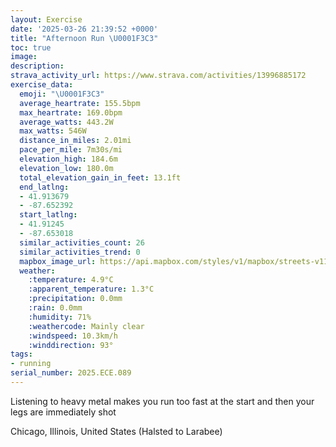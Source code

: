 ```yaml
---
layout: Exercise
date: '2025-03-26 21:39:52 +0000'
title: "Afternoon Run \U0001F3C3"
toc: true
image:
description:
strava_activity_url: https://www.strava.com/activities/13996885172
exercise_data:
  emoji: "\U0001F3C3"
  average_heartrate: 155.5bpm
  max_heartrate: 169.0bpm
  average_watts: 443.2W
  max_watts: 546W
  distance_in_miles: 2.01mi
  pace_per_mile: 7m30s/mi
  elevation_high: 184.6m
  elevation_low: 180.0m
  total_elevation_gain_in_feet: 13.1ft
  end_latlng:
  - 41.913679
  - -87.652392
  start_latlng:
  - 41.91245
  - -87.653018
  similar_activities_count: 26
  similar_activities_trend: 0
  mapbox_image_url: https://api.mapbox.com/styles/v1/mapbox/streets-v11/static/path-5+787af2-1.0(%7Dgy~F~k~uOD%7D%40%3Fq%40CQ%3FcEEm%40AcAB%5D%3FgACYGEO%3FCCMc%40HcADw%40%3FmAEsBCU%3FmAEQ%40yGDqBDQASI_BCEEAaBFEAAMBq%40%40aBEgABiBG%7DA%3FaBImEBq%40My%40Ay%40Kc%40AOD_CIqB%40%5BAY%40_BCkADuACkABoAAYCL%40dBC%5CBr%40B%5ECbADnCF%7C%40ApABbAClADl%40%40fBC~%40RlADnB%3F%7C%40E%7CABfCEX%40v%40Ch%40F~CBTFBlA%3FZEDBFxGAfBDdEDlAA%5EBt%40AvBDp%40%3Fn%40Bz%40CjAAlDBPDP%40d%40),pin-s-s+e5b22e(-87.65136,41.91375),pin-s-f+89ae00(-87.65042000000001,41.91378999999999)/auto/800x800?access_token=pk.eyJ1Ijoiam9zaGJlY2ttYW4iLCJhIjoiY205eWR2aDd1MWZ6djJrbXc4a3M0bWZleiJ9.XiG9OWkNcZk2QzjJbxLB4A
  weather:
    :temperature: 4.9°C
    :apparent_temperature: 1.3°C
    :precipitation: 0.0mm
    :rain: 0.0mm
    :humidity: 71%
    :weathercode: Mainly clear
    :windspeed: 10.3km/h
    :winddirection: 93°
tags:
- running
serial_number: 2025.ECE.089
---
```

Listening to heavy metal makes you run too fast at the start and then your legs are immediately shot

Chicago, Illinois, United States (Halsted to Larabee)

